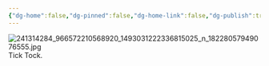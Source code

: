 ```yaml
---
{"dg-home":false,"dg-pinned":false,"dg-home-link":false,"dg-publish":true,"tags":["dgblip"],"disabled rules":["yaml-title","yaml-title-alias","file-name-heading"],"title":"philipp on instagram @ 2021-09-06","created-date":"2021-09-06T16:00:00","updated-date":"2025-05-02T17:43:08","dg-path":"blips/18228057949076555.md","permalink":"/blips/18228057949076555/","dgPassFrontmatter":true}
---
```



![241314284_966572210568920_1493031222336815025_n_18228057949076555.jpg](/img/user/attachments/241314284_966572210568920_1493031222336815025_n_18228057949076555.jpg)
Tick Tock.



